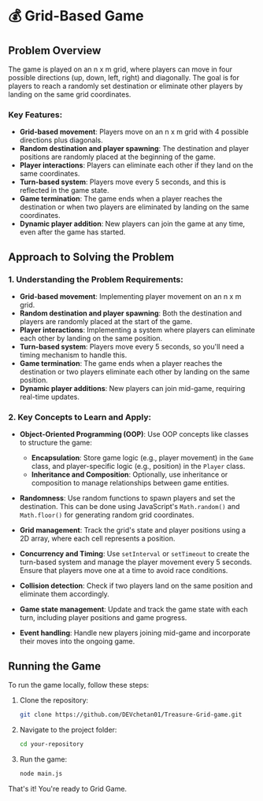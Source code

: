 # 💰 Grid-Based Game 

## Problem Overview

The game is played on an n x m grid, where players can move in four possible directions (up, down, left, right) and diagonally. The goal is for players to reach a randomly set destination or eliminate other players by landing on the same grid coordinates.

### Key Features:
- **Grid-based movement**: Players move on an n x m grid with 4 possible directions plus diagonals.
- **Random destination and player spawning**: The destination and player positions are randomly placed at the beginning of the game.
- **Player interactions**: Players can eliminate each other if they land on the same coordinates.
- **Turn-based system**: Players move every 5 seconds, and this is reflected in the game state.
- **Game termination**: The game ends when a player reaches the destination or when two players are eliminated by landing on the same coordinates.
- **Dynamic player addition**: New players can join the game at any time, even after the game has started.

## Approach to Solving the Problem

### 1. Understanding the Problem Requirements:
- **Grid-based movement**: Implementing player movement on an n x m grid.
- **Random destination and player spawning**: Both the destination and players are randomly placed at the start of the game.
- **Player interactions**: Implementing a system where players can eliminate each other by landing on the same position.
- **Turn-based system**: Players move every 5 seconds, so you'll need a timing mechanism to handle this.
- **Game termination**: The game ends when a player reaches the destination or two players eliminate each other by landing on the same position.
- **Dynamic player additions**: New players can join mid-game, requiring real-time updates.

### 2. Key Concepts to Learn and Apply:
- **Object-Oriented Programming (OOP)**: Use OOP concepts like classes to structure the game:
  - **Encapsulation**: Store game logic (e.g., player movement) in the `Game` class, and player-specific logic (e.g., position) in the `Player` class.
  - **Inheritance and Composition**: Optionally, use inheritance or composition to manage relationships between game entities.
  
- **Randomness**: Use random functions to spawn players and set the destination. This can be done using JavaScript's `Math.random()` and `Math.floor()` for generating random grid coordinates.

- **Grid management**: Track the grid's state and player positions using a 2D array, where each cell represents a position.

- **Concurrency and Timing**: Use `setInterval` or `setTimeout` to create the turn-based system and manage the player movement every 5 seconds. Ensure that players move one at a time to avoid race conditions.

- **Collision detection**: Check if two players land on the same position and eliminate them accordingly.

- **Game state management**: Update and track the game state with each turn, including player positions and game progress.

- **Event handling**: Handle new players joining mid-game and incorporate their moves into the ongoing game.

## Running the Game

To run the game locally, follow these steps:

1. Clone the repository:
   ```bash
   git clone https://github.com/DEVchetan01/Treasure-Grid-game.git
2. Navigate to the project folder:
   ```bash
   cd your-repository
3. Run the game:
   ```bash
   node main.js

That's it! You're ready to Grid Game.


